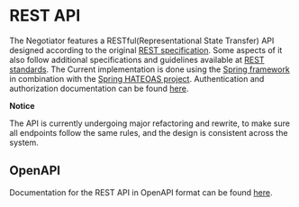 # REST API

The Negotiator features a RESTful(Representational State Transfer) API
designed according to the original [REST specification](https://ics.uci.edu/~fielding/pubs/dissertation/top.htm).
Some aspects of it also follow additional specifications and guidelines available
at [REST standards](https://standards.rest/).
The Current implementation is done using the [Spring framework](https://spring.io/projects/spring-framework)
in combination with the [Spring HATEOAS project](https://spring.io/projects/spring-hateoas).
Authentication and authorization documentation can be found [here](auth.md).

**Notice**

The API is currently undergoing major refactoring and rewrite, to make sure all
endpoints follow the same rules, and the design is consistent across the system.

## OpenAPI

Documentation for the REST API in OpenAPI format can be
found [here](https://negotiator-v3.bbmri-eric.eu/api/swagger-ui/index.html).